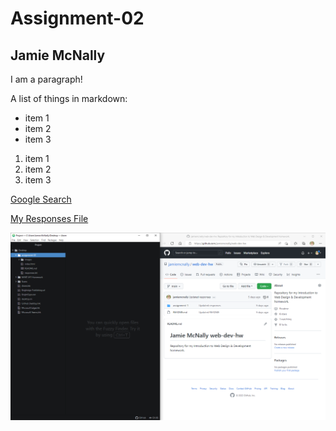   # Assignment-02
  ## Jamie McNally

  I am a paragraph!

  A list of things in markdown:

  - item 1
  - item 2
  - item 3

  1. item 1
  2. item 2
  3. item 3

[Google Search](https://www.google.com/)

[My Responses File](./responses.txt)

![My Screenshot](./images/screenshot.png)
